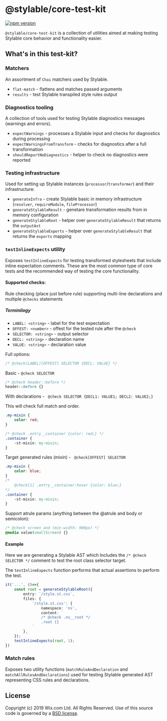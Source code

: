 # @stylable/core-test-kit

[![npm version](https://img.shields.io/npm/v/@stylable/core-test-kit.svg)](https://www.npmjs.com/package/stylable/core-test-kit)

`@stylable/core-test-kit` is a collection of utilities aimed at making testing Stylable core behavior and functionality easier.

## What's in this test-kit?

### Matchers

An assortment of `Chai` matchers used by Stylable.

- `flat-match` - flattens and matches passed arguments
- `results` - test Stylable transpiled style rules output

### Diagnostics tooling

A collection of tools used for testing Stylable diagnostics messages (warnings and errors).

- `expectWarnings` - processes a Stylable input and checks for diagnostics during processing
- `expectWarningsFromTransform` - checks for diagnostics after a full transformation
- `shouldReportNoDiagnostics` - helper to check no diagnostics were reported

### Testing infrastructure

Used for setting up Stylable instances (`processor`/`transformer`) and their infrastructure:

- `generateInfra` - create Stylable basic in memory infrastructure (`resolver`, `requireModule`, `fileProcessor`)
- `generateStylableResult` - genetare transformation results from in memory configuration
- `generateStylableRoot` - helper over `generateStylableResult` that returns the `outputAst`
- `generateStylableExports` - helper over `generateStylableResult` that returns the `exports` mapping

### `testInlineExpects` utility

Exposes `testInlineExpects` for testing transformed stylesheets that include inline expectation comments. These are the most common type of core tests and the recommended way of testing the core functionality.

#### Supported checks:

Rule checking (place just before rule) supporting multi-line declarations and multiple `@checks` statements

##### Terminilogy
- `LABEL: <string>` - label for the test expectation 
- `OFFEST: <number>` - offest for the tested rule after the `@check`   
- `SELECTOR: <string>` - output selector
- `DECL: <string>` - declaration name
- `VALUE: <string>` - declaration value 

Full options:
```css
/* @check(LABEL)[OFFEST] SELECTOR {DECL: VALUE} */
```

Basic - `@check SELECTOR`
```css 
/* @check header::before */
header::before {}
```

With declarations - ` @check SELECTOR {DECL1: VALUE1; DECL2: VALUE2;}`

This will check full match and order.
```css 
.my-mixin {
    color: red;
}

/* @check .entry__container {color: red;} */
.container {
    -st-mixin: my-mixin;
}
```

Target generated rules (mixin) - ` @check[OFFEST] SELECTOR`
```css
.my-mixin {
    color: blue;
}
/* 
    @check[1] .entry__container:hover {color: blue;} 
*/
.container {
    -st-mixin: my-mixin;
}
```

Support atrule params (anything between the @atrule and body or semicolon):
```css
/* @check screen and (min-width: 900px) */
@media value(smallScreen) {}
```
#### Example 
Here we are generating a Stylable AST which lncludes the `/* @check SELECTOR */` comment to test the root class selector target.

The `testInlineExpects` function performs that actual assertions to perform the test.

```ts
it('...', ()=>{
    const root = generateStylableRoot({
        entry: `/style.st.css`,
        files: {
            '/style.st.css': {
                namespace: 'ns',
                content: `
                /* @check .ns__root */
                .root {}
            `
        },
    });
    testInlineExpects(root, 1);
})
```

### Match rules

Exposes two utility functions (`matchRuleAndDeclaration` and `matchAllRulesAndDeclarations`) used for testing Stylable generated AST representing CSS rules and declarations.

## License

Copyright (c) 2019 Wix.com Ltd. All Rights Reserved. Use of this source code is governed by a [BSD license](./LICENSE).
